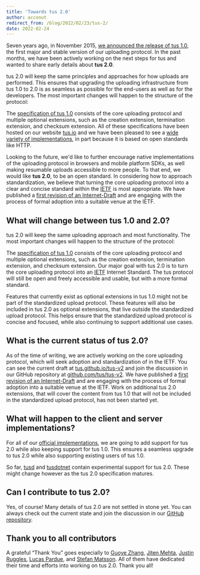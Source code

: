 ```yaml
---
title: 'Towards tus 2.0'
author: acconut
redirect_from: /blog/2022/02/23/tus-2/
date: 2022-02-24
---
```


Seven years ago, in November 2015,
[we announced the release of tus 1.0](/blog/2015/11/16/tus10), the first
major and stable version of our uploading protocol. In the past months, we have
been actively working on the next steps for tus and wanted to share early
details about **tus 2.0**.

tus 2.0 will keep the same principles and approaches for how uploads are
performed. This ensures that upgrading the uploading infrastructure from tus 1.0
to 2.0 is as seamless as possible for the end-users as well as for the
developers. The most important changes will happen to the structure of the
protocol:

The [specification of tus 1.0](/protocols/resumable-upload.html) consists of the
core uploading protocol and multiple optional extensions, such as the creation
extension, termination extension, and checksum extension. All of these
specifications have been hosted on our website [tus.io](/) and we have been
pleased to see a [wide variety of implementations](/implementations.html), in
part because it is based on open standards like HTTP.

Looking to the future, we'd like to further encourage native implementations of
the uploading protocol in browsers and mobile platform SDKs, as well making
resumable uploads accessible to more people. To that end, we would like **tus
2.0**, to be an open standard. In considering how to approach standardization,
we believe that turning the core uploading protocol into a clear and concise
standard within the [IETF](https://www.ietf.org/) is most appropriate. We have
published a
[first revision of an Internet-Draft](https://datatracker.ietf.org/doc/draft-tus-httpbis-resumable-uploads-protocol/)
and are engaging with the process of formal adoption into a suitable venue at
the IETF.

## What will change between tus 1.0 and 2.0?

tus 2.0 will keep the same uploading approach and most functionality. The most
important changes will happen to the structure of the protocol:

The [specification of tus 1.0](/protocols/resumable-upload.html) consists of the
core uploading protocol and multiple optional extensions, such as the creation
extension, termination extension, and checksum extension. Our major goal with
tus 2.0 is to turn the core uploading protocol into an
[IETF](https://www.ietf.org/) Internet Standard. The tus protocol will still be
open and freely accessible and usable, but with a more formal standard.

Features that currently exist as optional extensions in tus 1.0 might not be
part of the standardized upload protocol. These features will also be included
in tus 2.0 as optional extensions, that live outside the standardized upload
protocol. This helps ensure that the standardized upload protocol is concise and
focused, while also continuing to support additional use cases.

## What is the current status of tus 2.0?

As of the time of writing, we are actively working on the core uploading
protocol, which will seek adoption and standardization of in the IETF. You can
see the current draft at
[tus.github.io/tus-v2](https://tus.github.io/tus-v2/draft-tus-httpbis-resumable-uploads-protocol.html)
and join the discussion in our GitHub repository at
[github.com/tus/tus-v2](https://github.com/tus/tus-v2). We have published a
[first revision of an Internet-Draft](https://datatracker.ietf.org/doc/draft-tus-httpbis-resumable-uploads-protocol/)
and are engaging with the process of formal adoption into a suitable venue at
the IETF. Work on additional tus 2.0 extensions, that will cover the content
from tus 1.0 that will not be included in the standardized upload protocol, has
not been started yet.

## What will happen to the client and server implementations?

For all of our [official implementations](/implementations.html), we are going
to add support for tus 2.0 while also keeping support for tus 1.0. This ensures
a seamless upgrade to tus 2.0 while also supporting existing users of tus 1.0.

So far, [tusd](https://github.com/tus/tusd/pull/568) and
[tusdotnet](https://github.com/tusdotnet/tusdotnet/tree/POC/tus2) contain
experimental support for tus 2.0. These might change however as the tus 2.0
specification matures.

## Can I contribute to tus 2.0?

Yes, of course! Many details of tus 2.0 are not settled in stone yet. You can
always check out the current state and join the discussion in our
[GitHub repository](https://github.com/tus/tus-v2).

## Thank you to all contributors

A grateful “Thank You” goes especially to
[Guoye Zhang](https://github.com/guoye-zhang),
[Jiten Mehta](https://github.com/jitenmehta),
[Justin Ruggles](https://github.com/justinruggles),
[Lucas Pardue](https://github.com/LPardue), and
[Stefan Matsson](https://github.com/smatsson). All of them have dedicated their
time and efforts into working on tus 2.0. Thank you all!
